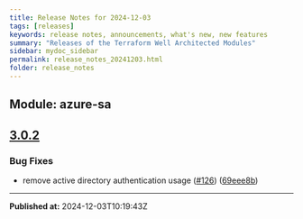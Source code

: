```yaml
---
title: Release Notes for 2024-12-03
tags: [releases]
keywords: release notes, announcements, what's new, new features
summary: "Releases of the Terraform Well Architected Modules"
sidebar: mydoc_sidebar
permalink: release_notes_20241203.html
folder: release_notes
---
```


## Module: azure-sa
## [3.0.2](https://github.com/CloudNationHQ/terraform-azure-sa/releases/tag/v3.0.2)


### Bug Fixes

* remove active directory authentication usage ([#126](https://github.com/CloudNationHQ/terraform-azure-sa/issues/126)) ([69eee8b](https://github.com/CloudNationHQ/terraform-azure-sa/commit/69eee8b70463a8bbe8359426f1d3deb0b9c7aff6))

---

**Published at:** 2024-12-03T10:19:43Z

